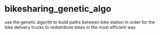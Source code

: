 # bikesharing_genetic_algo

use the genetic algorith to build paths between bike station in order for the bike delivery trucks to redistribute bikes in the most efficient way
